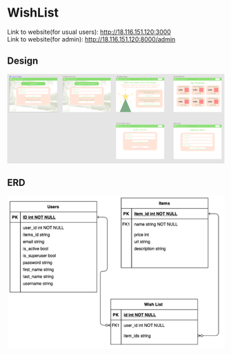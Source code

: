 # WishList

Link to website(for usual users): http://18.116.151.120:3000 
<br/>
Link to website(for admin): http://18.116.151.120:8000/admin

## Design
<img src="https://github.com/BorisMarin8004/WishList/blob/Docs/docs/Mockup.png?raw=true">

## ERD
<img src="https://github.com/BorisMarin8004/WishList/blob/Docs/docs/ERD.png?raw=true">
